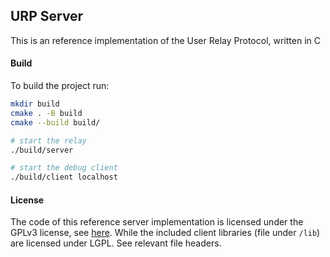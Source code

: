 ## URP Server
This is an reference implementation of the User Relay Protocol, written in C

#### Build
To build the project run:
```sh
mkdir build
cmake . -B build
cmake --build build/

# start the relay
./build/server

# start the debug client
./build/client localhost
```

#### License
The code of this reference server implementation is licensed under the GPLv3 license, see [here](LICENSE).
While the included client libraries (file under `/lib`) are licensed under LGPL. See relevant file headers.
